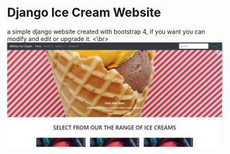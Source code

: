 # Django Ice Cream Website
a simple django website created with bootstrap 4, if you want you can modify and edit or upgrade it.
<\br>
![](1.png)
